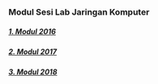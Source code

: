 ### Modul Sesi Lab Jaringan Komputer

##### [1. Modul 2016](https://github.com/cphikmawan/Dokumentasi-Server-Jaringan-Komputer/tree/master/Modul/2016 "Modul 2016")
##### [2. Modul 2017](https://github.com/cphikmawan/Dokumentasi-Server-Jaringan-Komputer/tree/master/Modul/2017 "Modul 2017")
##### [3. Modul 2018](https://github.com/cphikmawan/Dokumentasi-Server-Jaringan-Komputer/tree/master/Modul/2018 "Modul 2018")